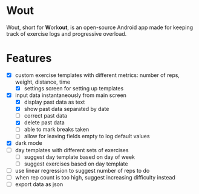 # Wout

Wout, short for **W**ork**out**, is an open-source Android app made for keeping track of exercise logs and progressive overload.

# Features

- [x] custom exercise templates with different metrics: number of reps, weight, distance, time
	- [x] settings screen for setting up templates
- [x] input data instantaneously from main screen
	- [x] display past data as text
	- [x] show past data separated by date
	- [ ] correct past data
	- [x] delete past data
	- [ ] able to mark breaks taken
	- [ ] allow for leaving fields empty to log default values
- [x] dark mode
- [ ] day templates with different sets of exercises
	- [ ] suggest day template based on day of week
	- [ ] suggest exercises based on day template
- [ ] use linear regression to suggest number of reps to do
- [ ] when rep count is too high, suggest increasing difficulty instead
- [ ] export data as json
